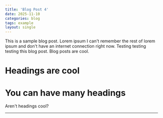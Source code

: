 ```yaml
---
title: 'Blog Post 4'
date: 2025-11-10
categories: blog
tags: example
layout: single
---
```


This is a sample blog post. Lorem ipsum I can't remember the rest of lorem ipsum and don't have an internet connection right now. Testing testing testing this blog post. Blog posts are cool.

Headings are cool
======

You can have many headings
======

Aren't headings cool?

------


